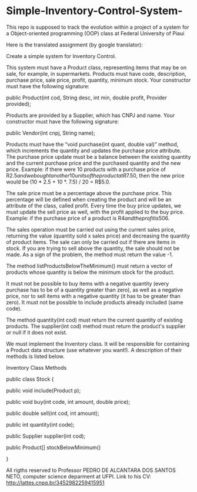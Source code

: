 # Simple-Inventory-Control-System-
This repo is supposed to track the evolution within a project of a system for a Object-oriented programming (OOP) class at Federal University of Piauí

Here is the translated assignment (by google translator):

Create a simple system for Inventory Control.

This system must have a Product class, representing items that may be on sale, for example, in supermarkets. Products must have code, description, purchase price, sale price, profit, quantity, minimum stock. Your constructor must have the following signature:

public Product(int cod, String desc, int min, double profit, Provider provided);

Products are provided by a Supplier, which has CNPJ and name. Your constructor must have the following signature:

public Vendor(int cnpj, String name);

Products must have the “void purchase(int quant, double val)” method, which increments the quantity and updates the purchase price attribute. The purchase price update must be a balance between the existing quantity and the current purchase price and the purchased quantity and the new price. Example: if there were 10 products with a purchase price of R$2.5 and we bought another 10 units of the product at R$7.50, then the new price would be (10 * 2.5 + 10 *. 7.5) / 20 = R$5.0.

  The sale price must be a percentage above the purchase price. This percentage will be defined when creating the product and will be an attribute of the class, called profit. Every time the buy price updates, we must update the sell price as well, with the profit applied to the buy price. Example: if the purchase price of a product is R$4 and the profit is 50% (0.5), then its selling price should be R$6.

The sales operation must be carried out using the current sales price, returning the value (quantity sold x sales price) and decreasing the quantity of product items. The sale can only be carried out if there are items in stock. If you are trying to sell above the quantity, the sale should not be made. As a sign of the problem, the method must return the value -1.

The method listProductsBelowTheMinimum() must return a vector of products whose quantity is below the minimum stock for the product.

It must not be possible to buy items with a negative quantity (every purchase has to be of a quantity greater than zero), as well as a negative price, nor to sell items with a negative quantity (it has to be greater than zero). It must not be possible to include products already included (same code).

The method quantity(int cod) must return the current quantity of existing products. The supplier(int cod) method must return the product's supplier or null if it does not exist.

We must implement the Inventory class. It will be responsible for containing a Product data structure (use whatever you want!). A description of their methods is listed below.

Inventory Class Methods

public class Stock {

   public void include(Product p);

   public void buy(int code, int amount, double price);

   public double sell(int cod, int amount);

   public int quantity(int code);

   public Supplier supplier(int cod);

   public Product[] stockBelowMinimum()

}

All rigths reserved to Professor PEDRO DE ALCANTARA DOS SANTOS NETO, computer science deparment at UFPI. Link to his CV: http://lattes.cnpq.br/3452982259415951

